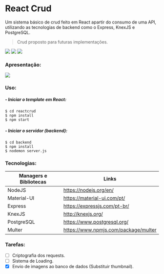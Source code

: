 # React Crud

Um sistema básico de crud feito em React apartir do consumo de uma API, utilizando as tecnologias de backend como o Express, KnexJS e PostgreSQL.
> Crud proposto para futuras implementações.

![](https://img.shields.io/github/stars/RuyVictor/reactcrud) ![](https://img.shields.io/github/repo-size/RuyVictor/reactcrud) ![](https://img.shields.io/github/contributors/RuyVictor/reactcrud)

### Apresentação:
![](https://github.com/RuyVictor/reactcrud/blob/master/apresentacao.gif?raw=true)

### Uso:

##### - Iniciar o template em React:

```
$ cd reactcrud
$ npm install
$ npm start
```

##### - Iniciar o servidor (backend):

```
$ cd backend
$ npm install
$ nodemon server.js
```

### Tecnologias:

| Managers e Bibliotecas | Links |
| ------ | ------ |
| NodeJS | https://nodejs.org/en/ |
| Material-UI | https://material-ui.com/pt/ |
| Express | https://expressjs.com/pt-br/ |
| KnexJS | http://knexjs.org/ |
| PostgreSQL | https://www.postgresql.org/ |
| Multer | https://www.npmjs.com/package/multer |
### Tarefas:

- [ ] Criptografia dos requests.
- [ ] Sistema de Loading.
- [x] Envio de imagens ao banco de dados (Substituir thumbnail).
